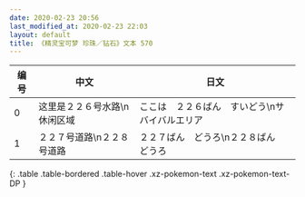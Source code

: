 ```yaml
---
date: 2020-02-23 20:56
last_modified_at: 2020-02-23 22:03
layout: default
title: 《精灵宝可梦 珍珠／钻石》文本 570
---
```

| 编号 | 中文 | 日文 |
| ---- | ---- | ---- |
| 0 | 这里是２２６号水路\n休闲区域 | ここは　２２６ばん　すいどう\nサバイバルエリア |
| 1 | ２２７号道路\n２２８号道路 | ２２７ばん　どうろ\n２２８ばん　どうろ |
{: .table .table-bordered .table-hover .xz-pokemon-text .xz-pokemon-text-DP }